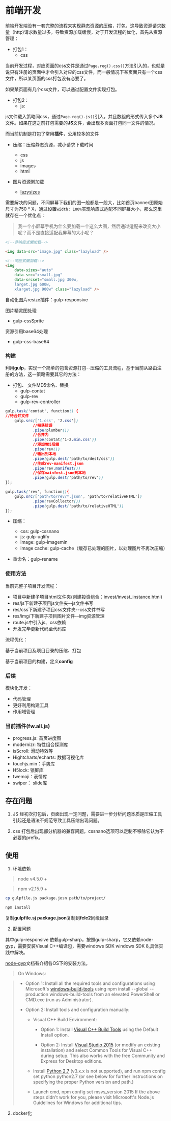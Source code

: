 # 前端开发

前端开发端没有一套完整的流程来实现静态资源的压缩，打包，这导致资源请求数量（http)请求数量过多，导致资源加载缓慢，对于开发流程的优化，首先从资源管理：

- 打包1：
	- css

当前开发过程，对应页面的css文件是通过`Page.reg().css()`方法引入的，也就是说只有注册的页面中才会引入对应的css文件，而一般情况下某页面只有一个css文件，所以某页面的css打包没有必要了。

如果某页面有几个css文件，可以通过配置文件实现打包。

- 打包2：
	- js:

js文件载入策略同css，通过`Page.reg().js()`引入，并且数组的形式传入多个**JS**文件。如果在这之前打包需要的**JS**文件，会出现多页面打包同一文件的情况。

而当前机制是打包了常用**插件**，公用较多的文件


- 压缩：压缩静态资源，减小请求下载时间
	- css
	- js
	- images
	- html

- 图片资源懒加载
	- [lazysizes](https://github.com/aFarkas/lazysizes)

需要解决的问题，不同屏幕下我们的图一般都是一般大，比如首页banner图原始尺寸为750 * X，通过设置`width: 100%`实现响应式适配不同屏幕大小，那么这里就存在一个优化点：
> 我一个小屏幕手机为什么要加载一个这么大图，然后通过适配来改变大小呢？而不是直接适配我屏幕的大小呢？

```html
<!--非响应式懒加载-->

<img data-src="image.jpg" class="lazyload" />

<!--响应式懒加载-->
<img
	data-sizes="auto"
    data-src="xsmall.jpg"
    data-srcset="small.jpg 300w,
    larget.jpg 600w,
    xlarget.jpg 900w" class="lazyload" />
```
自动化图片resize插件：gulp-responsive


图片精灵图处理
- gulp-cssSprite

资源引用base64处理
- gulp-css-base64


### 构建

利用**gulp**，实现一个简单的包含资源打包--压缩的工具流程，基于当前从路由注册的方法，这一策略需要其它的方法：
- 打包、 文件MD5命名、替换
	- gulp-contat
	- gulp-rev
	- gulp-rev-controller

```css
gulp.task('contat', function() {
//待合并文件
	gulp.src(['1.css', '2.css'])
    		//捕获错误
    		.pipe(plumber())
            //合并为
            .pipe(contat('1-2.min.css'))
            //添加MD5后缀
            .pipe(rev())
            //输出到本地
            .pipe(gulp.dest('path/to/dest/css'))
            //生成rev-manifest.json
            .pipe(rev.manifest())
            //保存mainfest.json到本地
            .pipe(gulp.dest('path/to/rev'))
});

gulp.task('rev', function(){
	gulp.src(['path/to/rev/*.json', 'path/to/relativeHTML'])
    		.pipe(revCollector())
            .pipe(gulp.dest('path/to/relativeHTML'))
});
```

- 压缩：
	- css: gulp-cssnano
	- js: gulp-uglify
	- image: gulp-imagemin
	- image cache: gulp-cache（缓存已处理的图片，以处理图片不再次压缩）

- 重命名：gulp-rename

### 使用方法
当前完整子项目开发流程：

- 项目中新建子项目html文件夹(创建投资组合：invest/invest_instance.html)
- res/js下新建子项目js文件夹--js文件书写
- res/css下新建子项目css文件夹--css文件书写
- res/img/下新建子项目图片文件--img资源管理
- route.js中引入js、css依赖
- 开发完毕更新代码至代码库

流程优化：

基于当前项目及项目目录的压缩、打包

基于当前项目的构建，定义**config**


### 后续

模块化开发：
- 代码管理
- 更好利用构建工具
- 作用域管理

### 当前插件(fw.all.js)

- progress.js: 首页进度图
- modernizr: 特性组合探测库
- isScroll: 滑动特效等
- Hightcharts/echarts: 数据可视化库
- touchjs.min：手势库
- H5lock: 锁屏库
- twemoji：表情库
- swiper： slide库

## 存在问题
1. JS
经初次打包后，页面出现一定问题，需要进一步分析问题本质是压缩工具引起还是语法不规范导致工具压缩出现问题。
	
2. css
打包后出现部分机器的兼容问题，cssnano选项可以定制不移除它认为不必要的prefix。

## 使用

1. 环境依赖

>node v4.5.0 +

>npm v2.15.9 +

```bash
cp gulpfile.js package.josn path/to/project/

npm install
```
复制**gulpfile.sj** **package.json**复制到**fclc2**同级目录

2. 配置问题

其中gulp-responsive 依赖gulp-sharp，按照gulp-sharp，它又依赖node-gyp，需要安装Visual C++编译包，需要windows SDK windows SDK 8,具体实践中解决。

[node-gyp](https://github.com/nodejs/node-gyp)文档有介绍各OS下的安装方法。

>On Windows:

> - Option 1: Install all the required tools and configurations using Microsoft's [windows-build-tools](https://github.com/felixrieseberg/windows-build-tools) using npm install --global --production windows-build-tools from an elevated PowerShell or CMD.exe (run as Administrator).
> - Option 2: Install tools and configuration manually:
>
> 	- Visual C++ Build Environment:
>
>		- Option 1: Install [Visual C++ Build Tools](http://landinghub.visualstudio.com/visual-cpp-build-tools) using the Default Install option.
>
>		- Option 2: Install [Visual Studio 2015](https://www.visualstudio.com/products/visual-studio-community-vs) (or modify an existing installation) and select Common Tools for Visual C++ during setup. This also works with the free Community and Express for Desktop editions.
>    - Install [Python 2.7](https://www.python.org/downloads/) (v3.x.x is not supported), and run npm config set python python2.7 (or see below for further instructions on specifying the proper Python version and path.)
>
>   - Launch cmd, npm config set msvs_version 2015
>If the above steps didn't work for you, please visit Microsoft's Node.js Guidelines for Windows for additional tips.
>

2. docker化


